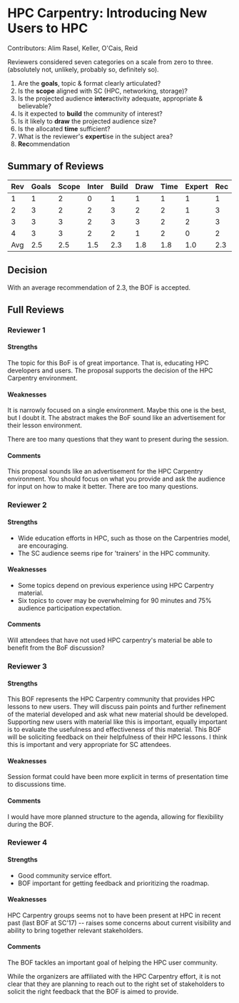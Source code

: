 # HPC Carpentry: Introducing New Users to HPC

Contributors: Alim Rasel, Keller, O'Cais, Reid

Reviewers considered seven categories on a scale from zero to three.
(absolutely not, unlikely, probably so, definitely so).

1. Are the **goals**, topic & format clearly articulated?
2. Is the **scope** aligned with SC (HPC, networking, storage)?
3. Is the projected audience **inter**activity adequate, appropriate
   & believable?
4. Is it expected to **build** the community of interest?
5. Is it likely to **draw** the projected audience size?
6. Is the allocated **time** sufficient?
7. What is the reviewer's **expert**ise in the subject area?
8. **Rec**ommendation

## Summary of Reviews

| Rev | Goals | Scope | Inter | Build | Draw | Time | Expert | Rec |
| --- | ---   | ---   | ---   | ---   | ---  | ---  | ---    | --- |
| 1   | 1     | 2     | 0     | 1     | 1    | 1    | 1      | 1   |
| 2   | 3     | 2     | 2     | 3     | 2    | 2    | 1      | 3   |
| 3   | 3     | 3     | 2     | 3     | 3    | 2    | 2      | 3   |
| 4   | 3     | 3     | 2     | 2     | 1    | 2    | 0      | 2   |
| Avg | 2.5   | 2.5   | 1.5   | 2.3   | 1.8  | 1.8  | 1.0    | 2.3 |

## Decision

With an average recommendation of 2.3, the BOF is accepted.

## Full Reviews

### Reviewer 1

#### Strengths

The topic for this BoF is of great importance. That is, educating HPC
developers and users. The proposal supports the decision of the HPC
Carpentry environment.

#### Weaknesses

It is narrowly focused on a single environment. Maybe this one is the
best, but I doubt it. The abstract makes the BoF sound like an
advertisement for their lesson environment.

There are too many questions that they want to present during the
session.
  
#### Comments

This proposal sounds like an advertisement for the HPC Carpentry
environment. You should focus on what you provide and ask the
audience for input on how to make it better. There are too many
questions.

### Reviewer 2

#### Strengths

* Wide education efforts in HPC, such as those on the Carpentries
  model, are encouraging.
* The SC audience seems ripe for 'trainers' in the HPC community.

#### Weaknesses

* Some topics depend on previous experience using HPC Carpentry
  material.
* Six topics to cover may be overwhelming for 90 minutes and 75%
  audience participation expectation.

#### Comments

Will attendees that have not used HPC carpentry's material be able to
benefit from the BoF discussion?

### Reviewer 3

#### Strengths

This BOF represents the HPC Carpentry community that provides HPC
lessons to new users. They will discuss pain points and further
refinement of the material developed and ask what new material should
be developed. Supporting new users with material like this is
important, equally important is to evaluate the usefulness and
effectiveness of this material. This BOF will be soliciting feedback
on their helpfulness of their HPC lessons. I think this is important
and very appropriate for SC attendees.

#### Weaknesses

Session format could have been more explicit in terms of presentation
time to discussions time.

#### Comments

I would have more planned structure to the agenda, allowing for
flexibility during the BOF.

### Reviewer 4

#### Strengths

* Good community service effort.
* BOF important for getting feedback and prioritizing the roadmap.

#### Weaknesses

HPC Carpentry groups seems not to have been present at HPC in recent
past (last BOF at SC'17) -- raises some concerns about current
visibility and ability to bring together relevant stakeholders.

#### Comments

The BOF tackles an important goal of helping the HPC user community.
  
While the organizers are affiliated with the HPC Carpentry effort, it
is not clear that they are planning to reach out to the right set of
stakeholders to solicit the right feedback that the BOF is aimed to
provide.
